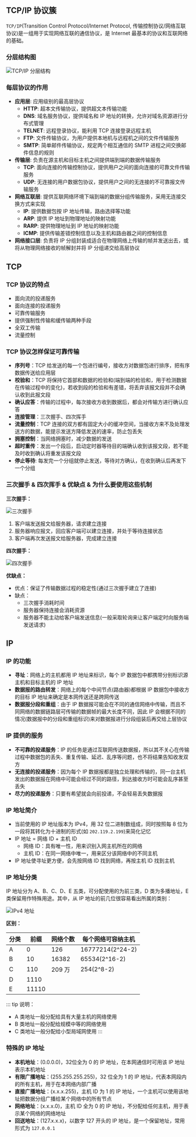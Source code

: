 ## TCP/IP 协议簇

`TCP/IP`(Transition Control Protocol/Internet Protocol, 传输控制协议/网络互联协议)是一组用于实现网络互联的通信协议，是 Internet 最基本的协议和互联网络的基础。


### 分层结构图

![TCP/IP 分层结构](../imgs/tcp-ip.png)


### 每层协议的作用

+ **应用层**: 应用级别的最高层协议
  + **HTTP**: 超本文传输协议，提供超文本传输功能
  + **DNS**: 域名服务协议，提供域名和 IP 地址的转换，允许对域名资源进行分布式管理
  + **TELNET**: 远程登录协议，能利用 TCP 连接登录远程主机
  + **FTP**: 文件传输协议，为用户提供本地机与远程机之间的文件传输服务
  + **SMTP**: 简单邮件传输协议，规定两个相互通信的 SMTP 进程之间交换邮件信息的规则
+ **传输层**: 负责在源主机和目标主机之间提供端到端的数据传输服务
  + **TCP**: 面向连接的传输控制协议，提供用户之间的面向连接的可靠文件传输服务
  + **UDP**: 无连接的用户数据包协议，提供用户之间的无连接的不可靠报文传输服务
+ **网络互联层**: 提供互联网络环境下端到端的数据分组传输服务，采用无连接交换方式来实现
  + **IP**: 提供数据包按 IP 地址传输，路由选择等功能
  + **ARP**: 提供 IP 地址到物理地址的映射功能
  + **RARP**: 提供物理地址到 IP 地址的映射功能
  + **ICMP**: 提供传输差错控制信息以及主机和路由器之间的控制信息
+ **网络接口层**: 负责将 IP 分组封装成适合在物理网络上传输的帧并发送出去，或将从物理网络接收的帧解封并将 IP 分组递交给高层协议


## TCP

### TCP 协议的特点

+ 面向流的投递服务
+ 面向连接的投递服务
+ 可靠传输服务
+ 提供强制性传输和缓传输两种手段
+ 全双工传输
+ 流量控制

### TCP 协议怎样保证可靠传输

+ **序列号**：TCP 给发送的每一个包进行编号，接收方对数据包进行排序，把有序数据传送给应用层
+ **校验和**：TCP 将保持它首部和数据的检验和(端到端的检验和，用于检测数据在传输过程中的变化)，若收到段的检验和有差错，将丢弃该报文段并不会确认收到此报文段
+ **确认应答**：传输的过程中，每次接收方收到数据后，都会对传输方进行确认应答
+ **连接管理**：三次握手、四次挥手
+ **流量控制**：TCP 连接的双方都有固定大小的缓冲空间，当接收方来不及处理发送方的数据，能提示发送方降低发送的速率，防止包丢失
+ **拥塞控制**：当网络拥塞时，减少数据的发送
+ **超时重传**：发出一个段后，启动定时器等待目的端确认收到该报文段，若不能及时收到确认将重发该报文段
+ **停止等待**: 每发完一个分组就停止发送，等待对方确认，在收到确认后再发下一个分组

### 三次握手 & 四次挥手 & 优缺点 & 为什么要使用这些机制

**三次握手：**

![三次握手](../imgs/tcp3.png)

1. 客户端发送报文给服务器，请求建立连接
2. 服务器响应报文，回应客户端可以建立连接，并处于等待连接状态
3. 客户端再次发送报文给服务器，完成建立连接

**四次握手：**

![四次握手](../imgs/tcp4.png)

**优缺点：**

+ 优点：保证了传输数据过程的稳定性(通过三次握手建立了连接)
+ 缺点：
  + 三次握手消耗时间
  + 服务器保持连接会消耗资源
  + 服务器不能主动给客户端发送信息(一般采取轮询来让客户端定时向服务端发送请求)




## IP

### IP 的功能

+ **寻址**：网络上的主机都用 IP 地址来标识，每个 IP 数据包中都携带分别标识源主机和目标主机的 IP 地址
+ **数据报的路由转发**：网络上的每个中间节点(路由器)都根据 IP 数据包中接收方的目标 IP 地址来确定是本网传送还是跨网传送
+ **数据报分段和重组**：由于 IP 数据报可能会在不同的通信网络中传输，而且不同网络的数据链路层可传输的数据帧的最大长度不同，因此 IP 会根据不同的情况(数据报中的分段和重组标识)来对数据报进行分段组装后再交给上层协议

### IP 提供的服务

+ **不可靠的投递服务**：IP 的任务是通过互联网传送数据报，所以其不关心在传输过程中数据包的丢失、重复传输、延迟、乱序等问题，也不将结果告知收发双方
+ **无连接的投递服务**：因为每个 IP 数据报都是独立处理和传输的，同一台主机发出的数据报在网络中可能会经过不同的路径，到达接收方时可能会乱序甚至丢失
+ **尽力的投递服务**：只要有希望就会向前投递，不会轻易丢失数据报

### IP 地址简介

+ 当前使用的 IP 地址版本为 IPv4，用 32 位二进制数组成，同时按照每 8 位为一段将其转化为十进制的形式(如 `202.119.2.199`)来简化记忆
+ IP 地址 = 网络 ID + 主机 ID
  + 网络 ID：具有唯一性，用来识别入网主机所在的网络
  + 主机 ID：在同一网络中唯一，用来区分该网络中的不同主机
+ IP 地址使寻址更方便，会先按网络 ID 找到网络，再按主机 ID 找到主机

### IP 地址分类

IP 地址分为 A、B、C、D、E 五类，可分配使用的为前三类，D 类为多播地址，E 类保留用作特殊用途。其中，从 IP 地址的前几位很容易看出所属的类别：

![IPv4 地址](../imgs/ipv4-address.png)


**区别：**

|分类|前缀|网络个数|每个网络可容纳主机|
|-|-|-|-|
|A|0|126|16777214(2^24-2)|
|B|10|16382|65534(2^16-2)|
|C|110|209 万|254(2^8-2)|
|D|1110|||
|E|11110|||

::: tip 说明：
+ A 类地址一般分配给具有大量主机的网络使用
+ B 类地址一般分配给规模中等的网络使用
+ C 类地址一般分配给小型局域网使用
:::

### 特殊的 IP 地址

+ **本机地址**：(0.0.0.0)，32位全为 0 的 IP 地址，在本网通信时可用该 IP 地址表示本机地址
+ **有限广播地址**：(255.255.255.255)，32 位全为 1 的 IP 地址，代表本网段内的所有主机，用于在本网络内部广播
+ **直接广播地址**：(x.x.x.255)，主机 ID 为 1 的 IP 地址，一个主机可以使用该地址把数据分组广播给某个网络中的所有节点
+ **网络地址**：(x.x.x.0)，主机 ID 全为 0 的 IP 地址，不分配给任何主机，用于表示某个网络的网络地址
+ **回送地址**：(127.x.x.x)，以数字 127 开头的 IP 地址，是一个保留地址，常用形式为 `127.0.0.1`